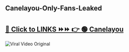 
 ## Canelayou-Only-Fans-Leaked

# <h2><a href="https://clipsfans.com/Canelayou&ref=git">🔗 Click to LINKS ⏩⏩ 👉 🟢 Canelayou </a></h2>

<a href="https://clipsfans.com/Canelayou&ref=git" rel="nofollow" data-target="animated-image.originalLink"><img src="https://i.ibb.co.com/xMMVF88/686577567.gif" alt="Viral Video Original" style="max-width: 100%; display: inline-block;" data-target="animated-image.originalImage"></a>

